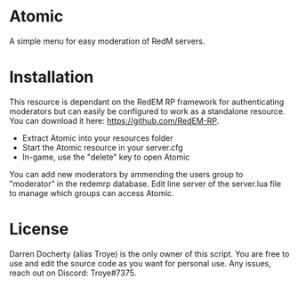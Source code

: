 # Atomic

A simple menu for easy moderation of RedM servers. 

# Installation 

This resource is dependant on the RedEM RP framework for authenticating moderators but can easily be configured to work as a standalone resource. You can download it here: https://github.com/RedEM-RP.

- Extract Atomic into your resources folder
- Start the Atomic resource in your server.cfg
- In-game, use the "delete" key to open Atomic

You can add new moderators by ammending the users group to "moderator" in the redemrp database. Edit line server of the server.lua file to manage which groups can access Atomic.

# License 

Darren Docherty (alias Troye) is the only owner of this script. You are free to use and edit the source code as you want for personal use. Any issues, reach out on Discord: Troye#7375.
